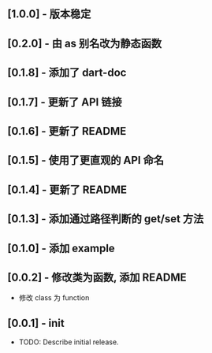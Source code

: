 ## [1.0.0] - 版本稳定

## [0.2.0] - 由 as 别名改为静态函数

## [0.1.8] - 添加了 dart-doc

## [0.1.7] - 更新了 API 链接

## [0.1.6] - 更新了 README

## [0.1.5] - 使用了更直观的 API 命名

## [0.1.4] - 更新了 README

## [0.1.3] - 添加通过路径判断的 get/set 方法

## [0.1.0] - 添加 example

## [0.0.2] - 修改类为函数, 添加 README

- 修改 class 为 function

## [0.0.1] - init

- TODO: Describe initial release.
